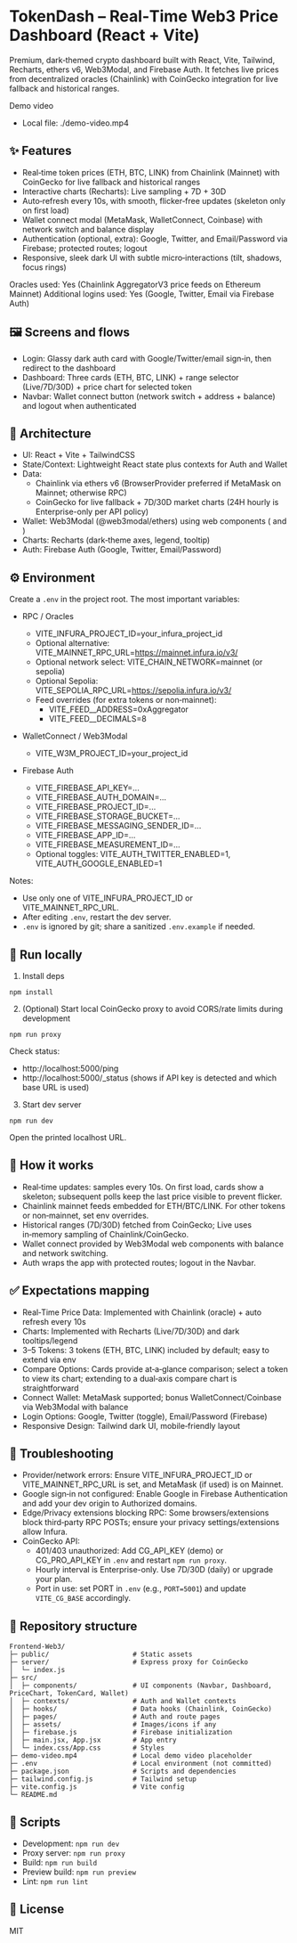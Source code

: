 # TokenDash – Real‑Time Web3 Price Dashboard (React + Vite)

Premium, dark‑themed crypto dashboard built with React, Vite, Tailwind, Recharts, ethers v6, Web3Modal, and Firebase Auth. It fetches live prices from decentralized oracles (Chainlink) with CoinGecko integration for live fallback and historical ranges.

Demo video
- Local file: ./demo-video.mp4

## ✨ Features

- Real‑time token prices (ETH, BTC, LINK) from Chainlink (Mainnet) with CoinGecko for live fallback and historical ranges
- Interactive charts (Recharts): Live sampling + 7D + 30D
- Auto‑refresh every 10s, with smooth, flicker‑free updates (skeleton only on first load)
- Wallet connect modal (MetaMask, WalletConnect, Coinbase) with network switch and balance display
- Authentication (optional, extra): Google, Twitter, and Email/Password via Firebase; protected routes; logout
- Responsive, sleek dark UI with subtle micro‑interactions (tilt, shadows, focus rings)

Oracles used: Yes (Chainlink AggregatorV3 price feeds on Ethereum Mainnet)
Additional logins used: Yes (Google, Twitter, Email via Firebase Auth)

## 🖼️ Screens and flows

- Login: Glassy dark auth card with Google/Twitter/email sign‑in, then redirect to the dashboard
- Dashboard: Three cards (ETH, BTC, LINK) + range selector (Live/7D/30D) + price chart for selected token
- Navbar: Wallet connect button (network switch + address + balance) and logout when authenticated

## 🧩 Architecture

- UI: React + Vite + TailwindCSS
- State/Context: Lightweight React state plus contexts for Auth and Wallet
- Data:
	- Chainlink via ethers v6 (BrowserProvider preferred if MetaMask on Mainnet; otherwise RPC)
	- CoinGecko for live fallback + 7D/30D market charts (24H hourly is Enterprise-only per API policy)
- Wallet: Web3Modal (@web3modal/ethers) using web components (<w3m-button> and <w3m-network-button>)
- Charts: Recharts (dark‑theme axes, legend, tooltip)
- Auth: Firebase Auth (Google, Twitter, Email/Password)

## ⚙️ Environment

Create a `.env` in the project root. The most important variables:

- RPC / Oracles
	- VITE_INFURA_PROJECT_ID=your_infura_project_id
	- Optional alternative: VITE_MAINNET_RPC_URL=https://mainnet.infura.io/v3/<id>
	- Optional network select: VITE_CHAIN_NETWORK=mainnet (or sepolia)
	- Optional Sepolia: VITE_SEPOLIA_RPC_URL=https://sepolia.infura.io/v3/<id>
	- Feed overrides (for extra tokens or non‑mainnet):
		- VITE_FEED_<SYMBOL>_ADDRESS=0xAggregator
		- VITE_FEED_<SYMBOL>_DECIMALS=8

- WalletConnect / Web3Modal
	- VITE_W3M_PROJECT_ID=your_project_id

- Firebase Auth
	- VITE_FIREBASE_API_KEY=...
	- VITE_FIREBASE_AUTH_DOMAIN=...
	- VITE_FIREBASE_PROJECT_ID=...
	- VITE_FIREBASE_STORAGE_BUCKET=...
	- VITE_FIREBASE_MESSAGING_SENDER_ID=...
	- VITE_FIREBASE_APP_ID=...
	- VITE_FIREBASE_MEASUREMENT_ID=...
	- Optional toggles: VITE_AUTH_TWITTER_ENABLED=1, VITE_AUTH_GOOGLE_ENABLED=1

Notes:
- Use only one of VITE_INFURA_PROJECT_ID or VITE_MAINNET_RPC_URL.
- After editing `.env`, restart the dev server.
- `.env` is ignored by git; share a sanitized `.env.example` if needed.

## 🚀 Run locally

1) Install deps
```
npm install
```

2) (Optional) Start local CoinGecko proxy to avoid CORS/rate limits during development
```
npm run proxy
```
Check status:
 - http://localhost:5000/ping
 - http://localhost:5000/_status (shows if API key is detected and which base URL is used)

3) Start dev server
```
npm run dev
```

Open the printed localhost URL.

## 🧪 How it works

- Real‑time updates: samples every 10s. On first load, cards show a skeleton; subsequent polls keep the last price visible to prevent flicker.
- Chainlink mainnet feeds embedded for ETH/BTC/LINK. For other tokens or non‑mainnet, set env overrides.
- Historical ranges (7D/30D) fetched from CoinGecko; Live uses in‑memory sampling of Chainlink/CoinGecko.
- Wallet connect provided by Web3Modal web components with balance and network switching.
- Auth wraps the app with protected routes; logout in the Navbar.

## ✅ Expectations mapping

- Real‑Time Price Data: Implemented with Chainlink (oracle) + auto refresh every 10s
- Charts: Implemented with Recharts (Live/7D/30D) and dark tooltips/legend
- 3–5 Tokens: 3 tokens (ETH, BTC, LINK) included by default; easy to extend via env
- Compare Options: Cards provide at‑a‑glance comparison; select a token to view its chart; extending to a dual‑axis compare chart is straightforward
- Connect Wallet: MetaMask supported; bonus WalletConnect/Coinbase via Web3Modal with balance
- Login Options: Google, Twitter (toggle), Email/Password (Firebase)
- Responsive Design: Tailwind dark UI, mobile‑friendly layout

## 🔧 Troubleshooting

- Provider/network errors: Ensure VITE_INFURA_PROJECT_ID or VITE_MAINNET_RPC_URL is set, and MetaMask (if used) is on Mainnet.
- Google sign‑in not configured: Enable Google in Firebase Authentication and add your dev origin to Authorized domains.
- Edge/Privacy extensions blocking RPC: Some browsers/extensions block third‑party RPC POSTs; ensure your privacy settings/extensions allow Infura.
- CoinGecko API:
	- 401/403 unauthorized: Add CG_API_KEY (demo) or CG_PRO_API_KEY in `.env` and restart `npm run proxy`.
	- Hourly interval is Enterprise-only. Use 7D/30D (daily) or upgrade your plan.
	- Port in use: set PORT in `.env` (e.g., `PORT=5001`) and update `VITE_CG_BASE` accordingly.

## 📁 Repository structure

```
Frontend-Web3/
├─ public/                     # Static assets
├─ server/                     # Express proxy for CoinGecko
│  └─ index.js
├─ src/
│  ├─ components/              # UI components (Navbar, Dashboard, PriceChart, TokenCard, Wallet)
│  ├─ contexts/                # Auth and Wallet contexts
│  ├─ hooks/                   # Data hooks (Chainlink, CoinGecko)
│  ├─ pages/                   # Auth and route pages
│  ├─ assets/                  # Images/icons if any
│  ├─ firebase.js              # Firebase initialization
│  ├─ main.jsx, App.jsx        # App entry
│  └─ index.css/App.css        # Styles
├─ demo-video.mp4              # Local demo video placeholder
├─ .env                        # Local environment (not committed)
├─ package.json                # Scripts and dependencies
├─ tailwind.config.js          # Tailwind setup
├─ vite.config.js              # Vite config
└─ README.md
```

## 🧰 Scripts

- Development: `npm run dev`
- Proxy server: `npm run proxy`
- Build: `npm run build`
- Preview build: `npm run preview`
- Lint: `npm run lint`

## 📜 License

MIT 
